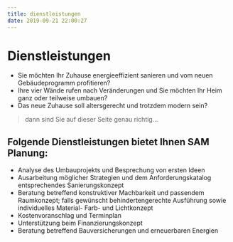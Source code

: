 ```yaml
---
title: dienstleistungen
date: 2019-09-21 22:00:27
---
```


# Dienstleistungen

* Sie möchten Ihr Zuhause energieeffizient sanieren und vom neuen Gebäudeprogramm profitieren?
* Ihre vier Wände rufen nach Veränderungen und Sie möchten Ihr Heim ganz oder teilweise umbauen?
* Das neue Zuhause soll altersgerecht und trotzdem modern sein?

> dann sind Sie auf dieser Seite genau richtig…

## Folgende Dienstleistungen bietet Ihnen SAM Planung:

* Analyse des Umbauprojekts und Besprechung von ersten Ideen
* Ausarbeitung möglicher Strategien und dem Anforderungskatalog entsprechendes Sanierungskonzept
* Beratung betreffend konstruktiver Machbarkeit und passendem Raumkonzept; falls gewünscht behindertengerechte Ausführung sowie individuelles Material- Farb- und Lichtkonzept
* Kostenvoranschlag und Terminplan
* Unterstützung beim Finanzierungskonzept
* Beratung betreffend Bauversicherungen und erneuerbaren Energien